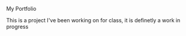 My Portfolio

This is a project I've been working on for class, it is definetly a work in progress

